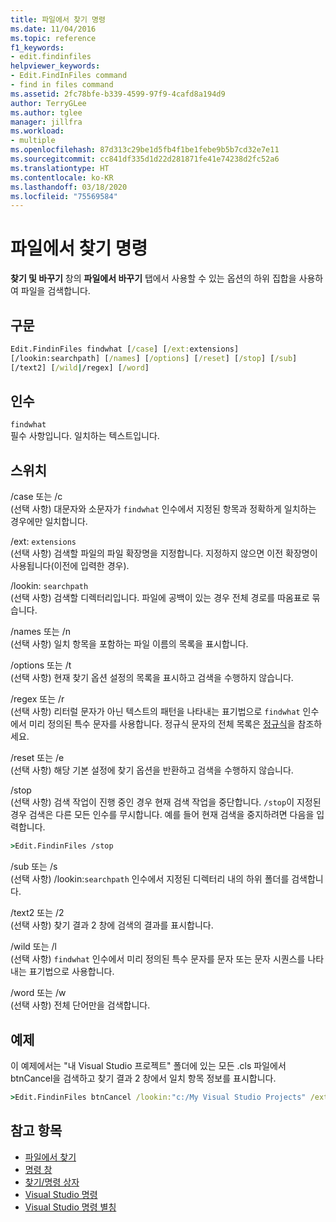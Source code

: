 ```yaml
---
title: 파일에서 찾기 명령
ms.date: 11/04/2016
ms.topic: reference
f1_keywords:
- edit.findinfiles
helpviewer_keywords:
- Edit.FindInFiles command
- find in files command
ms.assetid: 2fc78bfe-b339-4599-97f9-4cafd8a194d9
author: TerryGLee
ms.author: tglee
manager: jillfra
ms.workload:
- multiple
ms.openlocfilehash: 87d313c29be1d5fb4f1be1febe9b5b7cd32e7e11
ms.sourcegitcommit: cc841df335d1d22d281871fe41e74238d2fc52a6
ms.translationtype: HT
ms.contentlocale: ko-KR
ms.lasthandoff: 03/18/2020
ms.locfileid: "75569584"
---
```

# <a name="find-in-files-command"></a>파일에서 찾기 명령
**찾기 및 바꾸기** 창의 **파일에서 바꾸기** 탭에서 사용할 수 있는 옵션의 하위 집합을 사용하여 파일을 검색합니다.

## <a name="syntax"></a>구문

```cmd
Edit.FindinFiles findwhat [/case] [/ext:extensions]
[/lookin:searchpath] [/names] [/options] [/reset] [/stop] [/sub]
[/text2] [/wild|/regex] [/word]
```

## <a name="arguments"></a>인수

`findwhat`\
필수 사항입니다. 일치하는 텍스트입니다.

## <a name="switches"></a>스위치
/case 또는 /c\
(선택 사항) 대문자와 소문자가 `findwhat` 인수에서 지정된 항목과 정확하게 일치하는 경우에만 일치합니다.

/ext: `extensions`\
(선택 사항) 검색할 파일의 파일 확장명을 지정합니다. 지정하지 않으면 이전 확장명이 사용됩니다(이전에 입력한 경우).

/lookin: `searchpath`\
(선택 사항) 검색할 디렉터리입니다. 파일에 공백이 있는 경우 전체 경로를 따옴표로 묶습니다.

/names 또는 /n\
(선택 사항) 일치 항목을 포함하는 파일 이름의 목록을 표시합니다.

/options 또는 /t\
(선택 사항) 현재 찾기 옵션 설정의 목록을 표시하고 검색을 수행하지 않습니다.

/regex 또는 /r\
(선택 사항) 리터럴 문자가 아닌 텍스트의 패턴을 나타내는 표기법으로 `findwhat` 인수에서 미리 정의된 특수 문자를 사용합니다. 정규식 문자의 전체 목록은 [정규식](../../ide/using-regular-expressions-in-visual-studio.md)을 참조하세요.

/reset 또는 /e\
(선택 사항) 해당 기본 설정에 찾기 옵션을 반환하고 검색을 수행하지 않습니다.

/stop\
(선택 사항) 검색 작업이 진행 중인 경우 현재 검색 작업을 중단합니다. `/stop`이 지정된 경우 검색은 다른 모든 인수를 무시합니다. 예를 들어 현재 검색을 중지하려면 다음을 입력합니다.

```cmd
>Edit.FindinFiles /stop
```

/sub 또는 /s\
(선택 사항) /lookin:`searchpath` 인수에서 지정된 디렉터리 내의 하위 폴더를 검색합니다.

/text2 또는 /2\
(선택 사항) 찾기 결과 2 창에 검색의 결과를 표시합니다.

/wild 또는 /l\
(선택 사항) `findwhat` 인수에서 미리 정의된 특수 문자를 문자 또는 문자 시퀀스를 나타내는 표기법으로 사용합니다.

/word 또는 /w\
(선택 사항) 전체 단어만을 검색합니다.

## <a name="example"></a>예제
이 예제에서는 "내 Visual Studio 프로젝트" 폴더에 있는 모든 .cls 파일에서 btnCancel을 검색하고 찾기 결과 2 창에서 일치 항목 정보를 표시합니다.

```cmd
>Edit.FindinFiles btnCancel /lookin:"c:/My Visual Studio Projects" /ext:*.cls /text2
```

## <a name="see-also"></a>참고 항목

- [파일에서 찾기](../../ide/find-in-files.md)
- [명령 창](../../ide/reference/command-window.md)
- [찾기/명령 상자](../../ide/find-command-box.md)
- [Visual Studio 명령](../../ide/reference/visual-studio-commands.md)
- [Visual Studio 명령 별칭](../../ide/reference/visual-studio-command-aliases.md)
